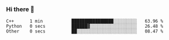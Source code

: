 ### Hi there 👋

<!--START_SECTION:waka-->

```text
C++      1 min           ████████████████░░░░░░░░░   63.96 %
Python   0 secs          ██████▓░░░░░░░░░░░░░░░░░░   26.48 %
Other    0 secs          ██░░░░░░░░░░░░░░░░░░░░░░░   08.47 %
```

<!--END_SECTION:waka-->
